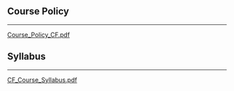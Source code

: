 
## Course Policy


---


[Course_Policy_CF.pdf](https://prod-files-secure.s3.us-west-2.amazonaws.com/cb8bfd8d-d68b-81fa-ac15-000328a0aab4/932cee47-829b-4a77-b840-851d0cb44dfb/Course_Policy_CF.pdf?X-Amz-Algorithm=AWS4-HMAC-SHA256&X-Amz-Content-Sha256=UNSIGNED-PAYLOAD&X-Amz-Credential=ASIAZI2LB466UYDCIC4U%2F20250815%2Fus-west-2%2Fs3%2Faws4_request&X-Amz-Date=20250815T064756Z&X-Amz-Expires=3600&X-Amz-Security-Token=IQoJb3JpZ2luX2VjEA8aCXVzLXdlc3QtMiJGMEQCIACCLJ1LEJ5JUd%2BkJmrZbxtovnpBsdaj6%2FKAnsb%2BJeXBAiAI5TDjFQ1XRpVnQSYGxUP1rVKH2Z5iKbgCReYT0gbI9ir%2FAwhXEAAaDDYzNzQyMzE4MzgwNSIM8GVN4w6Z9ek96Fc3KtwDZ63hoL7ZwLCplafQBoW0NuxqMqL%2Bbk2iVG2HR6qt40ORYRS%2FlYK1xkp%2BBCT38pqSjlGGt%2FSc%2FJX3Cyv9No9mxtPyfEIsh7i%2FQedpQKTOPall8MIsz282VoCjfIWfXCEsQkhMYSq6dTTZxmJDxnNo5%2FsevL9bKh8%2B8EzfkuoR0CVucUKYsLAYe%2Fj9adYTai43oGj6fyRxB%2BM0vDOo009FNF1N1oJ7y0HRl2wRLb41wiluZBOiiRXukKFGAiZanxUJJ40BU9Fs0OXKki7x6wkkGH%2F77fl7jol9Sk48tZ5mHy%2F0p%2B9J34eIh5ImO8CQuq4wjyLuoRFEwMca638sS7qaJctcS4iuZsdVP6II%2BVyNtOsJkqz4UcL6%2FRT73x%2B3bBffdvJ6Zta8YDcDygMvzAjkrRn3%2BEnyXKBiyQ2XXupTqTUEHz8jAeh6wUfEAOAiTwqylxoYhZZek2UCSmsQ5WEYCpETE4AOOcEOZWWghvb1ojzzwhEMrDaxC2rkGcEBfXHz55DKkt8Wb4qTVsedS1Zq4TnyCJQ7VQq6ZbycFsnkaWfN96ff3u4we%2Fo0NUSzr3IgwmNQzXu7C8e%2FjK1QTa7F9tVQepMTmuGsSosycYOnK3wCaso7cvwM4MvN%2BLMw5KL7xAY6pgGZU%2Bdw%2FcZV8pPODJ%2BynTSEyiD1mDT0flSpQr2qWar6BAGCF1lcnafROFpDSLGqEmvX%2B4a5dpdkmAiIJR2lcTLdYqiWQMwTiJAbmJNZlSdXZ%2BKE7tgduUzmRCoZlctgyHn3RMnQ1ezHJsg56u5BmQViMG8uSmHVBPmVRh5QxsxeCNHVr%2B9CDCreyjmcKMB3dHM1vK1GRRf6ywVZlXm1Exa0fqg66VMz&X-Amz-Signature=0d31385a6f93972e3a970312a6b60712f2f39a432685b9bb0b63e42352bc5968&X-Amz-SignedHeaders=host&x-amz-checksum-mode=ENABLED&x-id=GetObject)


## Syllabus


---


[CF_Course_Syllabus.pdf](https://prod-files-secure.s3.us-west-2.amazonaws.com/cb8bfd8d-d68b-81fa-ac15-000328a0aab4/7cf009d7-e81e-4600-99b0-e457058895ad/CF_Course_Syllabus.pdf?X-Amz-Algorithm=AWS4-HMAC-SHA256&X-Amz-Content-Sha256=UNSIGNED-PAYLOAD&X-Amz-Credential=ASIAZI2LB466UYDCIC4U%2F20250815%2Fus-west-2%2Fs3%2Faws4_request&X-Amz-Date=20250815T064756Z&X-Amz-Expires=3600&X-Amz-Security-Token=IQoJb3JpZ2luX2VjEA8aCXVzLXdlc3QtMiJGMEQCIACCLJ1LEJ5JUd%2BkJmrZbxtovnpBsdaj6%2FKAnsb%2BJeXBAiAI5TDjFQ1XRpVnQSYGxUP1rVKH2Z5iKbgCReYT0gbI9ir%2FAwhXEAAaDDYzNzQyMzE4MzgwNSIM8GVN4w6Z9ek96Fc3KtwDZ63hoL7ZwLCplafQBoW0NuxqMqL%2Bbk2iVG2HR6qt40ORYRS%2FlYK1xkp%2BBCT38pqSjlGGt%2FSc%2FJX3Cyv9No9mxtPyfEIsh7i%2FQedpQKTOPall8MIsz282VoCjfIWfXCEsQkhMYSq6dTTZxmJDxnNo5%2FsevL9bKh8%2B8EzfkuoR0CVucUKYsLAYe%2Fj9adYTai43oGj6fyRxB%2BM0vDOo009FNF1N1oJ7y0HRl2wRLb41wiluZBOiiRXukKFGAiZanxUJJ40BU9Fs0OXKki7x6wkkGH%2F77fl7jol9Sk48tZ5mHy%2F0p%2B9J34eIh5ImO8CQuq4wjyLuoRFEwMca638sS7qaJctcS4iuZsdVP6II%2BVyNtOsJkqz4UcL6%2FRT73x%2B3bBffdvJ6Zta8YDcDygMvzAjkrRn3%2BEnyXKBiyQ2XXupTqTUEHz8jAeh6wUfEAOAiTwqylxoYhZZek2UCSmsQ5WEYCpETE4AOOcEOZWWghvb1ojzzwhEMrDaxC2rkGcEBfXHz55DKkt8Wb4qTVsedS1Zq4TnyCJQ7VQq6ZbycFsnkaWfN96ff3u4we%2Fo0NUSzr3IgwmNQzXu7C8e%2FjK1QTa7F9tVQepMTmuGsSosycYOnK3wCaso7cvwM4MvN%2BLMw5KL7xAY6pgGZU%2Bdw%2FcZV8pPODJ%2BynTSEyiD1mDT0flSpQr2qWar6BAGCF1lcnafROFpDSLGqEmvX%2B4a5dpdkmAiIJR2lcTLdYqiWQMwTiJAbmJNZlSdXZ%2BKE7tgduUzmRCoZlctgyHn3RMnQ1ezHJsg56u5BmQViMG8uSmHVBPmVRh5QxsxeCNHVr%2B9CDCreyjmcKMB3dHM1vK1GRRf6ywVZlXm1Exa0fqg66VMz&X-Amz-Signature=9e5bcccab2021726da2040ecfdffcb70c64617c60659b30ad6d3dbacc219a158&X-Amz-SignedHeaders=host&x-amz-checksum-mode=ENABLED&x-id=GetObject)

